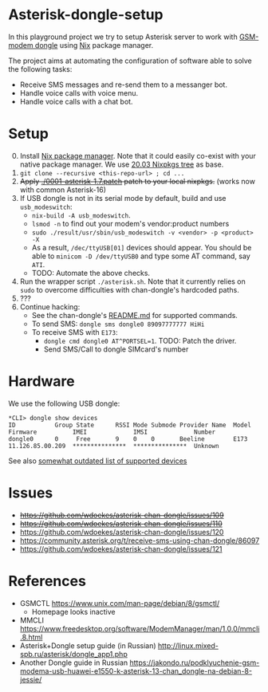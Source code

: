 Asterisk-dongle-setup
=====================

In this playground project we try to setup Asterisk server to work with
[GSM-modem dongle](https://github.com/wdoekes/asterisk-chan-dongle) using
[Nix](https://nixos.org) package manager.

The project aims at automating the configuration of software able to solve the following
tasks:

* Receive SMS messages and re-send them to a messanger bot.
* Handle voice calls with voice menu.
* Handle voice calls with a chat bot.

Setup
=====

0. Install [Nix package manager](https://nixos.org/guides/install-nix.html).
   Note that it could easily co-exist with your native package manager. We use [20.03 Nixpkgs tree](https://github.com/NixOS/nixpkgs/tree/076c67fdea6d0529a568c7d0e0a72e6bc161ecf5/) as base.
1. `git clone --recursive <this-repo-url> ; cd ...`
2. ~~Apply [./0001-asterisk-1.7.patch](./0001-asterisk-1.7.patch) patch to your
   local nixpkgs.~~ (works now with common Asterisk-16)
3. If USB dongle is not in its serial mode by default, build and use
   `usb_modeswitch`:
   * `nix-build -A usb_modeswitch`.
   * `lsmod -n` to find out your modem's vendor:product numbers
   * `sudo ./result/usr/sbin/usb_modeswitch -v <vendor> -p <product> -X`
   * As a result, `/dec/ttyUSB[01]` devices should appear. You should be able
     to `minicom -D /dev/ttyUSB0` and type some AT command, say `ATI`.
   * TODO: Automate the above checks.
4. Run the wrapper script `./asterisk.sh`. Note that it currently relies on `sudo` to overcome
   difficulties with chan-dongle's hardcoded paths.
5. ???
6. Continue hacking:
   * See the chan-dongle's [README.md](https://github.com/wdoekes/asterisk-chan-dongle)
     for supported commands.
   * To send SMS: `dongle sms dongle0 89097777777 HiHi`
   * To receive SMS with `E173`:
     - `dongle cmd dongle0 AT^PORTSEL=1`. TODO: Patch the driver.
     - Send SMS/Call to dongle SIMcard's number

Hardware
========

We use the following USB dongle:

```
*CLI> dongle show devices
ID           Group State      RSSI Mode Submode Provider Name  Model      Firmware          IMEI             IMSI             Number        
dongle0      0     Free       9    0    0       Beeline        E173       11.126.85.00.209  ***************  ***************  Unknown       
```

See also [somewhat outdated list of supported devices](https://github.com/bg111/asterisk-chan-dongle/wiki/Requirements-and-Limitations)

Issues
======

* ~~https://github.com/wdoekes/asterisk-chan-dongle/issues/109~~
* ~~https://github.com/wdoekes/asterisk-chan-dongle/issues/110~~
* https://github.com/wdoekes/asterisk-chan-dongle/issues/120
* https://community.asterisk.org/t/receive-sms-using-chan-dongle/86097
* https://github.com/wdoekes/asterisk-chan-dongle/issues/121


References
==========

* GSMCTL https://www.unix.com/man-page/debian/8/gsmctl/
  - Homepage looks inactive
* MMCLI https://www.freedesktop.org/software/ModemManager/man/1.0.0/mmcli.8.html
* Asterisk+Dongle setup guide (in Russian)
  http://linux.mixed-spb.ru/asterisk/dongle_app1.php
* Another Dongle guide in Russian
  https://jakondo.ru/podklyuchenie-gsm-modema-usb-huawei-e1550-k-asterisk-13-chan_dongle-na-debian-8-jessie/

